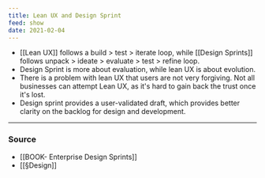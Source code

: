 ```yaml
---
title: Lean UX and Design Sprint
feed: show
date: 2021-02-04
---
```


- [[Lean UX]] follows a build > test > iterate loop, while [[Design Sprints]] follows unpack > ideate > evaluate > test > refine loop. 
- Design Sprint is more about evaluation, while lean UX is about evolution.
- There is a problem with lean UX that users are not very forgiving. Not all businesses can attempt Lean UX, as it's hard to gain back the trust once it's lost. 
- Design sprint provides a user-validated draft, which provides better clarity on the backlog for design and development.

---

### Source
- [[BOOK- Enterprise Design Sprints]]
- [[§Design]]